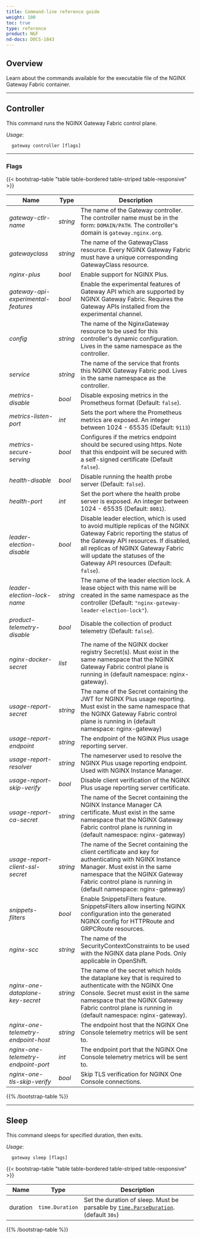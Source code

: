 ```yaml
---
title: Command-line reference guide
weight: 100
toc: true
type: reference
product: NGF
nd-docs: DOCS-1843
---
```


## Overview

Learn about the commands available for the executable file of the NGINX Gateway Fabric container.

---

## Controller

This command runs the NGINX Gateway Fabric control plane.

*Usage*:

```shell
  gateway controller [flags]
```

---

### Flags

{{< bootstrap-table "table table-bordered table-striped table-responsive" >}}

| Name                                | Type     | Description                                                                                                                                                                                                                                                                                                                                                                              |
|-------------------------------------|----------|------------------------------------------------------------------------------------------------------------------------------------------------------------------------------------------------------------------------------------------------------------------------------------------------------------------------------------------------------------------------------------------|
| _gateway-ctlr-name_                 | _string_ | The name of the Gateway controller. The controller name must be in the form: `DOMAIN/PATH`. The controller's domain is `gateway.nginx.org`.                                                                                                                                                                                                                                              |
| _gatewayclass_                      | _string_ | The name of the GatewayClass resource. Every NGINX Gateway Fabric must have a unique corresponding GatewayClass resource.                                                                                                                                                                                                                                                                |
| _nginx-plus_                        | _bool_   | Enable support for NGINX Plus.                                                                                                                                                                                                                                                                                                                                                           |
| _gateway-api-experimental-features_ | _bool_   | Enable the experimental features of Gateway API which are supported by NGINX Gateway Fabric. Requires the Gateway APIs installed from the experimental channel.                                                                                                                                                                                                                          |
| _config_                            | _string_ | The name of the NginxGateway resource to be used for this controller's dynamic configuration. Lives in the same namespace as the controller.                                                                                                                                                                                                                                             |
| _service_                           | _string_ | The name of the service that fronts this NGINX Gateway Fabric pod. Lives in the same namespace as the controller.                                                                                                                                                                                                                                                                        |
| _metrics-disable_                   | _bool_   | Disable exposing metrics in the Prometheus format (Default: `false`).                                                                                                                                                                                                                                                                                                                    |
| _metrics-listen-port_               | _int_    | Sets the port where the Prometheus metrics are exposed. An integer between 1024 - 65535 (Default: `9113`)                                                                                                                                                                                                                                                                                |
| _metrics-secure-serving_            | _bool_   | Configures if the metrics endpoint should be secured using https. Note that this endpoint will be secured with a self-signed certificate (Default `false`).                                                                                                                                                                                                                              |
| _health-disable_                    | _bool_   | Disable running the health probe server (Default: `false`).                                                                                                                                                                                                                                                                                                                              |
| _health-port_                       | _int_    | Set the port where the health probe server is exposed. An integer between 1024 - 65535 (Default: `8081`).                                                                                                                                                                                                                                                                                |
| _leader-election-disable_           | _bool_   | Disable leader election, which is used to avoid multiple replicas of the NGINX Gateway Fabric reporting the status of the Gateway API resources. If disabled, all replicas of NGINX Gateway Fabric will update the statuses of the Gateway API resources (Default: `false`).                                                                                                             |
| _leader-election-lock-name_         | _string_ | The name of the leader election lock. A lease object with this name will be created in the same namespace as the controller (Default: `"nginx-gateway-leader-election-lock"`).                                                                                                                                                                                                           |
| _product-telemetry-disable_         | _bool_   | Disable the collection of product telemetry (Default: `false`).                                                                                                                                                                                                                                                                                                                          |
| _nginx-docker-secret_               | _list_   | The name of the NGINX docker registry Secret(s). Must exist in the same namespace that the NGINX Gateway Fabric control plane is running in (default namespace: nginx-gateway). |
| _usage-report-secret_               | _string_ | The name of the Secret containing the JWT for NGINX Plus usage reporting. Must exist in the same namespace that the NGINX Gateway Fabric control plane is running in (default namespace: nginx-gateway)                                                                                                                                                                                                                                                                                              |
| _usage-report-endpoint_           | _string_ | The endpoint of the NGINX Plus usage reporting server.                                                                                                                                                                                                                                                                                                                            |
| _usage-report-resolver_         | _string_ | The nameserver used to resolve the NGINX Plus usage reporting endpoint. Used with NGINX Instance Manager.                                                                                                                                                                                                                                                                                                     |
| _usage-report-skip-verify_          | _bool_   | Disable client verification of the NGINX Plus usage reporting server certificate.                                                                                                                                                                                                                                                                                                        |
| _usage-report-ca-secret_               | _string_ | The name of the Secret containing the NGINX Instance Manager CA certificate. Must exist in the same namespace that the NGINX Gateway Fabric control plane is running in (default namespace: nginx-gateway)                                                                                                                                                                                                                                                                                              |
| _usage-report-client-ssl-secret_               | _string_ | The name of the Secret containing the client certificate and key for authenticating with NGINX Instance Manager. Must exist in the same namespace that the NGINX Gateway Fabric control plane is running in (default namespace: nginx-gateway)                                                                                                                                                                                                                                                                                              |
| _snippets-filters_                  | _bool_   | Enable SnippetsFilters feature. SnippetsFilters allow inserting NGINX configuration into the generated NGINX config for HTTPRoute and GRPCRoute resources.                                                                                                                                                                                                                               |
| _nginx-scc_                  | _string_   | The name of the SecurityContextConstraints to be used with the NGINX data plane Pods. Only applicable in OpenShift.                                                                                                                                                                                                                               |
| _nginx-one-dataplane-key-secret_ | _string_ | The name of the secret which holds the dataplane key that is required to authenticate with the NGINX One Console. Secret must exist in the same namespace that the NGINX Gateway Fabric control plane is running in (default namespace: nginx-gateway). |
| _nginx-one-telemetry-endpoint-host_ | _string_ | The endpoint host that the NGINX One Console telemetry metrics will be sent to. |
| _nginx-one-telemetry-endpoint-port_ | _int_ | The endpoint port that the NGINX One Console telemetry metrics will be sent to. |
| _nginx-one-tls-skip-verify_ | _bool_ | Skip TLS verification for NGINX One Console connections. |

{{% /bootstrap-table %}}

---

## Sleep

This command sleeps for specified duration, then exits.

_Usage_:

```shell
  gateway sleep [flags]
```

{{< bootstrap-table "table table-bordered table-striped table-responsive" >}}

| Name     | Type            | Description                                                                                                                   |
| -------- | --------------- | ----------------------------------------------------------------------------------------------------------------------------- |
| duration | `time.Duration` | Set the duration of sleep. Must be parsable by [`time.ParseDuration`](https://pkg.go.dev/time#ParseDuration). (default `30s`) |

{{% /bootstrap-table %}}
